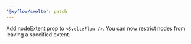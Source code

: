 ```yaml
---
'@xyflow/svelte': patch
---
```


Add nodeExtent prop to `<SvelteFlow />`. You can now restrict nodes from leaving a specified extent.
